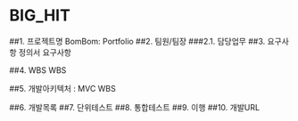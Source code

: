 # BIG_HIT
##1. 프로젝트명
BomBom: Portfolio
##2. 팀원/팀장
###2.1. 담당업무
##3. 요구사항 정의서
요구사항

##4. WBS
WBS

##5. 개발아키텍처 : MVC
WBS

##6. 개발목록
##7. 단위테스트
##8. 통합테스트
##9. 이행
##10. 개발URL
